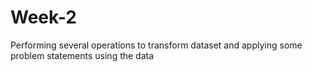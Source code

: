 # Week-2
Performing several operations to transform dataset and applying some problem statements using the data
